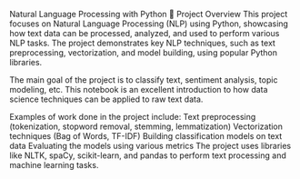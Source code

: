 Natural Language Processing with Python 📖
Project Overview
This project focuses on Natural Language Processing (NLP) using Python, showcasing how text data can be processed, analyzed, and used to perform various NLP tasks. The project demonstrates key NLP techniques, such as text preprocessing, vectorization, and model building, using popular Python libraries.

The main goal of the project is to classify text, sentiment analysis, topic modeling, etc. This notebook is an excellent introduction to how data science techniques can be applied to raw text data.

Examples of work done in the project include:
Text preprocessing (tokenization, stopword removal, stemming, lemmatization)
Vectorization techniques (Bag of Words, TF-IDF)
Building classification models on text data
Evaluating the models using various metrics
The project uses libraries like NLTK, spaCy, scikit-learn, and pandas to perform text processing and machine learning tasks.

